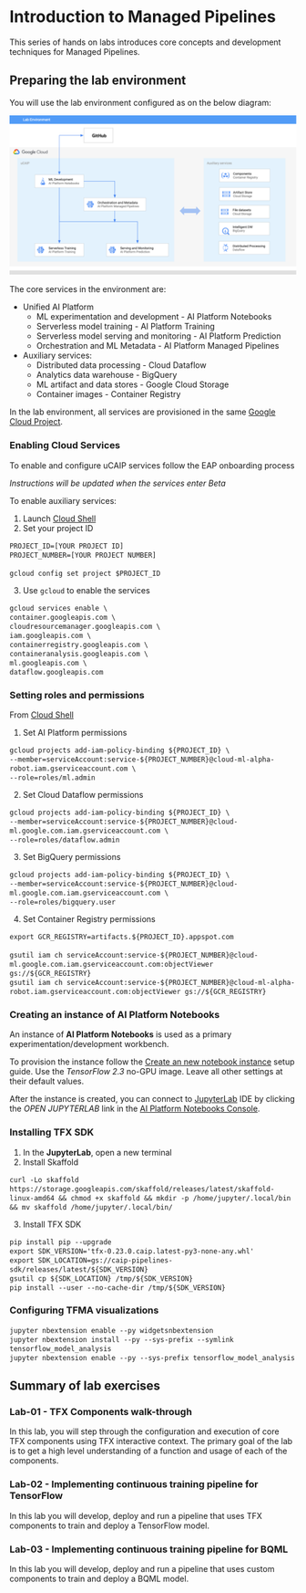 # Introduction to Managed Pipelines

This series of hands on labs introduces core concepts and development techniques for Managed Pipelines.


## Preparing the lab environment
You will use the lab environment configured as on the below diagram:

![Lab env](/images/managed-lab.png)

The core services in the environment are:
- Unified AI Platform 
    - ML experimentation and development - AI Platform Notebooks 
    - Serverless model training - AI Platform Training  
    - Serverless model serving and monitoring - AI Platform Prediction 
    - Orchestration and ML Metadata  - AI Platform Managed Pipelines
- Auxiliary services:
    - Distributed data processing - Cloud Dataflow  
    - Analytics data warehouse - BigQuery 
    - ML artifact and data stores - Google Cloud Storage 
    - Container images - Container Registry

    
In the lab environment, all services are provisioned in the same [Google Cloud Project](https://cloud.google.com/storage/docs/projects). 

### Enabling Cloud Services

To enable and configure uCAIP services follow the EAP onboarding process

*Instructions will be updated when the services enter Beta*

To enable auxiliary services:
1. Launch [Cloud Shell](https://cloud.google.com/shell/docs/launching-cloud-shell)
2. Set your project ID
```
PROJECT_ID=[YOUR PROJECT ID]
PROJECT_NUMBER=[YOUR PROJECT NUMBER]

gcloud config set project $PROJECT_ID
```
3. Use `gcloud` to enable the services
```
gcloud services enable \
container.googleapis.com \
cloudresourcemanager.googleapis.com \
iam.googleapis.com \
containerregistry.googleapis.com \
containeranalysis.googleapis.com \
ml.googleapis.com \
dataflow.googleapis.com 
```

### Setting roles and permissions

From [Cloud Shell](https://cloud.google.com/shell/docs/launching-cloud-shell)

1. Set AI Platform permissions
```
gcloud projects add-iam-policy-binding ${PROJECT_ID} \
--member=serviceAccount:service-${PROJECT_NUMBER}@cloud-ml-alpha-robot.iam.gserviceaccount.com \
--role=roles/ml.admin
```
2. Set Cloud Dataflow permissions
```
gcloud projects add-iam-policy-binding ${PROJECT_ID} \
--member=serviceAccount:service-${PROJECT_NUMBER}@cloud-ml.google.com.iam.gserviceaccount.com \
--role=roles/dataflow.admin
```
3. Set BigQuery permissions
```
gcloud projects add-iam-policy-binding ${PROJECT_ID} \
--member=serviceAccount:service-${PROJECT_NUMBER}@cloud-ml.google.com.iam.gserviceaccount.com \
--role=roles/bigquery.user
```

4. Set Container Registry permissions
```
export GCR_REGISTRY=artifacts.${PROJECT_ID}.appspot.com 

gsutil iam ch serviceAccount:service-${PROJECT_NUMBER}@cloud-ml.google.com.iam.gserviceaccount.com:objectViewer gs://${GCR_REGISTRY}
gsutil iam ch serviceAccount:service-${PROJECT_NUMBER}@cloud-ml-alpha-robot.iam.gserviceaccount.com:objectViewer gs://${GCR_REGISTRY}

```

### Creating an instance of AI Platform Notebooks

An instance of **AI Platform Notebooks** is used as a primary experimentation/development workbench.

To provision the instance follow the [Create an new notebook instance](https://cloud.google.com/ai-platform/notebooks/docs/create-new) setup guide. Use the *TensorFlow 2.3* no-GPU image. Leave all other settings at their default values.

After the instance is created, you can connect to [JupyterLab](https://jupyter.org/) IDE by clicking the *OPEN JUPYTERLAB* link in the [AI Platform Notebooks Console](https://console.cloud.google.com/ai-platform/notebooks/instances).




### Installing TFX SDK

1. In the **JupyterLab**, open a new terminal
2. Install Skaffold
```
curl -Lo skaffold  https://storage.googleapis.com/skaffold/releases/latest/skaffold-linux-amd64 && chmod +x skaffold && mkdir -p /home/jupyter/.local/bin && mv skaffold /home/jupyter/.local/bin/
```
3. Install TFX SDK
```
pip install pip --upgrade
export SDK_VERSION='tfx-0.23.0.caip.latest-py3-none-any.whl'
export SDK_LOCATION=gs://caip-pipelines-sdk/releases/latest/${SDK_VERSION}
gsutil cp ${SDK_LOCATION} /tmp/${SDK_VERSION} 
pip install --user --no-cache-dir /tmp/${SDK_VERSION}
```

### Configuring TFMA visualizations
```
jupyter nbextension enable --py widgetsnbextension
jupyter nbextension install --py --sys-prefix --symlink tensorflow_model_analysis
jupyter nbextension enable --py --sys-prefix tensorflow_model_analysis
```


## Summary of lab exercises

### Lab-01 - TFX Components walk-through
In this lab, you will step through the configuration and execution of core TFX components using TFX interactive context. The primary goal of the lab is to get a high level understanding of a function and usage of each of the components. 

### Lab-02 - Implementing continuous training pipeline for TensorFlow
In this lab you will develop, deploy and run a pipeline that uses TFX components to train and deploy a TensorFlow model.

### Lab-03 - Implementing continuous training pipeline for BQML
In this lab you will develop, deploy and run a pipeline that uses custom components to train and deploy a BQML model.


